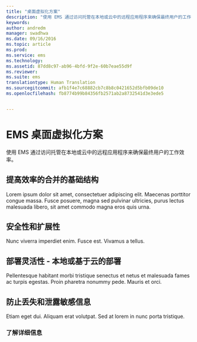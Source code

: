 ```yaml
---
title: "桌面虚拟化方案"
description: "使用 EMS 通过访问托管在本地或云中的远程应用程序来确保最终用户的工作效率。"
keywords: 
author: andredm
manager: swadhwa
ms.date: 09/16/2016
ms.topic: article
ms.prod: 
ms.service: ems
ms.technology: 
ms.assetid: 87dd8c97-ab96-4bfd-9f2e-60b7eae55d9f
ms.reviewer: 
ms.suite: ems
translationtype: Human Translation
ms.sourcegitcommit: afb1f4e7c68882cb7c8b8c0421652d5bfb09de10
ms.openlocfilehash: fb8774b99b84356fb2571ab2a8732541d3e3ede5


---
```


# EMS 桌面虚拟化方案
使用 EMS 通过访问托管在本地或云中的远程应用程序来确保最终用户的工作效率。

## 提高效率的合并的基础结构
Lorem ipsum dolor sit amet, consectetuer adipiscing elit. Maecenas porttitor congue massa. Fusce posuere, magna sed pulvinar ultricies, purus lectus malesuada libero, sit amet commodo magna eros quis urna.

## 安全性和扩展性
Nunc viverra imperdiet enim. Fusce est. Vivamus a tellus.

## 部署灵活性 - 本地或基于云的部署
Pellentesque habitant morbi tristique senectus et netus et malesuada fames ac turpis egestas. Proin pharetra nonummy pede. Mauris et orci.

## 防止丢失和泄露敏感信息
Etiam eget dui. Aliquam erat volutpat. Sed at lorem in nunc porta tristique.

### 了解详细信息



<!--HONumber=Oct16_HO1-->


